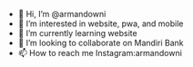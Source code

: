 - 👋 Hi, I’m @armandowni
- 👀 I’m interested in website, pwa, and mobile
- 🌱 I’m currently learning website
- 💞️ I’m looking to collaborate on Mandiri Bank
- 📫 How to reach me Instagram:armandowni

<!---
armandowni/armandowni is a ✨ special ✨ repository because its `README.md` (this file) appears on your GitHub profile.
You can click the Preview link to take a look at your changes.
--->
